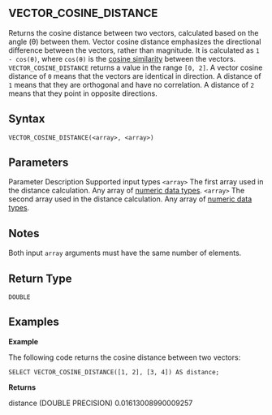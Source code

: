## [](#vector_cosine_distance)VECTOR\_COSINE\_DISTANCE

Returns the cosine distance between two vectors, calculated based on the angle (θ) between them. Vector cosine distance emphasizes the directional difference between the vectors, rather than magnitude. It is calculated as `1 - cos(θ)`, where `cos(θ)` is the [cosine similarity](./vector-cosine-similarity) between the vectors. `VECTOR_COSINE_DISTANCE` returns a value in the range `[0, 2]`. A vector cosine distance of `0` means that the vectors are identical in direction. A distance of `1` means that they are orthogonal and have no correlation. A distance of `2` means that they point in opposite directions.

## [](#syntax)Syntax

```
VECTOR_COSINE_DISTANCE(<array>, <array>)
```

## [](#parameters)Parameters

Parameter Description Supported input types `<array>` The first array used in the distance calculation. Any array of [numeric data types](/sql_reference/data-types.html#numeric). `<array>` The second array used in the distance calculation. Any array of [numeric data types](/sql_reference/data-types.html#numeric).

## [](#notes)Notes

Both input `array` arguments must have the same number of elements.

## [](#return-type)Return Type

`DOUBLE`

## [](#examples)Examples

**Example**

The following code returns the cosine distance between two vectors:

```
SELECT VECTOR_COSINE_DISTANCE([1, 2], [3, 4]) AS distance;
```

**Returns**

distance (DOUBLE PRECISION) 0.01613008990009257